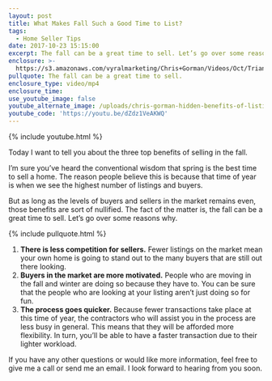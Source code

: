 ```yaml
---
layout: post
title: What Makes Fall Such a Good Time to List?
tags:
  - Home Seller Tips
date: 2017-10-23 15:15:00
excerpt: The fall can be a great time to sell. Let’s go over some reasons why.
enclosure: >-
  https://s3.amazonaws.com/vyralmarketing/Chris+Gorman/Videos/Oct/Triangle+Area+Real+Estate-+The+Hidden+Benefits+of+Listing+in+Fall.mp4
pullquote: The fall can be a great time to sell.
enclosure_type: video/mp4
enclosure_time:
use_youtube_image: false
youtube_alternate_image: /uploads/chris-gorman-hidden-benefits-of-listing-in-fall.jpg
youtube_code: 'https://youtu.be/dZdz1VeAKWQ'
---
```



{% include youtube.html %}

Today I want to tell you about the three top benefits of selling in the fall.

I’m sure you’ve heard the conventional wisdom that spring is the best time to sell a home. The reason people believe this is because that time of year is when we see the highest number of listings and buyers.

But as long as the levels of buyers and sellers in the market remains even, those benefits are sort of nullified. The fact of the matter is, the fall can be a great time to sell. Let’s go over some reasons why.

{% include pullquote.html %}

1. **There is less competition for sellers.** Fewer listings on the market mean your own home is going to stand out to the many buyers that are still out there looking.
2. **Buyers in the market are more motivated.** People who are moving in the fall and winter are doing so because they have to. You can be sure that the people who are looking at your listing aren’t just doing so for fun.
3. **The process goes quicker.** Because fewer transactions take place at this time of year, the contractors who will assist you in the process are less busy in general. This means that they will be afforded more flexibility. In turn, you’ll be able to have a faster transaction due to their lighter workload.

If you have any other questions or would like more information, feel free to give me a call or send me an email. I look forward to hearing from you soon.